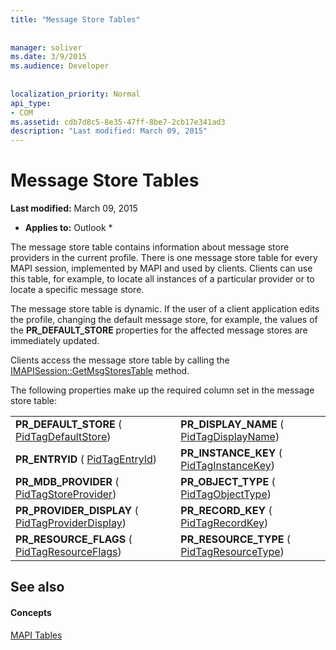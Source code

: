 ```yaml
---
title: "Message Store Tables"
 
 
manager: soliver
ms.date: 3/9/2015
ms.audience: Developer
 
 
localization_priority: Normal
api_type:
- COM
ms.assetid: cdb7d8c5-8e35-47ff-8be7-2cb17e341ad3
description: "Last modified: March 09, 2015"
---
```


# Message Store Tables

 **Last modified:** March 09, 2015 
  
 * **Applies to:** Outlook * 
  
The message store table contains information about message store providers in the current profile. There is one message store table for every MAPI session, implemented by MAPI and used by clients. Clients can use this table, for example, to locate all instances of a particular provider or to locate a specific message store. 
  
The message store table is dynamic. If the user of a client application edits the profile, changing the default message store, for example, the values of the **PR_DEFAULT_STORE** properties for the affected message stores are immediately updated. 
  
Clients access the message store table by calling the [IMAPISession::GetMsgStoresTable](imapisession-getmsgstorestable.md) method. 
  
The following properties make up the required column set in the message store table:
  
|||
|:-----|:-----|
|**PR_DEFAULT_STORE** ( [PidTagDefaultStore](pidtagdefaultstore-canonical-property.md))  <br/> |**PR_DISPLAY_NAME** ( [PidTagDisplayName](pidtagdisplayname-canonical-property.md))  <br/> |
|**PR_ENTRYID** ( [PidTagEntryId](pidtagentryid-canonical-property.md))  <br/> |**PR_INSTANCE_KEY** ( [PidTagInstanceKey](pidtaginstancekey-canonical-property.md))  <br/> |
|**PR_MDB_PROVIDER** ( [PidTagStoreProvider](pidtagstoreprovider-canonical-property.md))  <br/> |**PR_OBJECT_TYPE** ( [PidTagObjectType](pidtagobjecttype-canonical-property.md))  <br/> |
|**PR_PROVIDER_DISPLAY** ( [PidTagProviderDisplay](pidtagproviderdisplay-canonical-property.md))  <br/> |**PR_RECORD_KEY** ( [PidTagRecordKey](pidtagrecordkey-canonical-property.md))  <br/> |
|**PR_RESOURCE_FLAGS** ( [PidTagResourceFlags](pidtagresourceflags-canonical-property.md))  <br/> |**PR_RESOURCE_TYPE** ( [PidTagResourceType](pidtagresourcetype-canonical-property.md))  <br/> |
   
## See also

#### Concepts

[MAPI Tables](mapi-tables.md)


